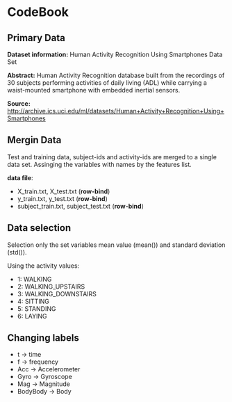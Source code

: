 # CodeBook
## Primary Data

**Dataset information:** Human Activity Recognition Using Smartphones Data Set

**Abstract:** Human Activity Recognition database built from the recordings of 30 subjects performing activities of daily living (ADL) while carrying a waist-mounted smartphone with embedded inertial sensors.

**Source:** http://archive.ics.uci.edu/ml/datasets/Human+Activity+Recognition+Using+Smartphones

## Mergin Data

Test and training data, subject-ids and activity-ids are merged to a single data set. Assinging the variables with names by the features list.

**data file**:

* X_train.txt, X_test.txt (**row-bind**)
* y_train.txt, y_test.txt (**row-bind**)
* subject_train.txt, subject_test.txt (**row-bind**)

## Data selection

Selection only the set variables mean value (mean()) and standard deviation (std()).

Using the activity values:

* 1: WALKING
* 2: WALKING_UPSTAIRS
* 3: WALKING_DOWNSTAIRS
* 4: SITTING
* 5: STANDING
* 6: LAYING

## Changing labels

* t -> time
* f -> frequency
* Acc -> Accelerometer
* Gyro -> Gyroscope
* Mag -> Magnitude
* BodyBody -> Body
